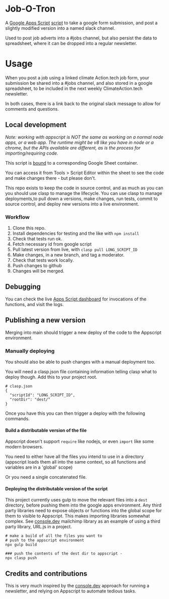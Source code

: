 # Job-O-Tron

A [Google Apps Script](https://developers.google.com/apps-script/overview)
[script](https://developers.google.com/apps-script/guides/libraries) to take a google form submission, and post a slightly modified version into a named slack channel.

Used to post job adverts into a #jobs channel, but also persist the data to spreadsheet, where it can be dropped into a regular newsletter.

# Usage

When you post a job using a linked climate Action.tech job form, your submission be shared into a #jobs channel, and also stored in a google spreadsheet, to be included in the next weekly ClimateAction.tech newsletter.

In both cases, there is a link back to the original slack message to allow for comments and questions.



## Local development

_Note: working with appscript is NOT the same as working on a normal node apps, or a web app. The runtime might be v8 like you have in node or a chrome, but the APIs available are different, as is the process for importing/requiring code._

This script is [bound](https://developers.google.com/apps-script/guides/bound)
to a corresponding Google Sheet container.

You can access it from Tools > Script Editor
within the sheet to see the code and make changes there - but please don't.

This repo exists to keep the code in source control, and as much as you can you should use clasp to manage the lifecycle. You can use clasp to manage deployments,to pull down a versions, make changes, run tests, commit to source control, and deploy new versions into a live environment.

### Workflow


1. Clone this repo.
2. Install dependencies for testing and the like with `npm install`
3. Check that tests run ok.
4. Fetch necessary id from google script
5. Pull latest version from live, with `clasp pull LONG_SCRIPT_ID`
6. Make changes, in a new branch, and tag a moderator.
7. Check that tests work locally.
8. Push changes to github
9. Changes will be merged.


## Debugging

You can check the live [Apps Script dashboard](https://script.google.com/home/all) for invocations of the functions, and visit the logs.

## Publishing a new version

Merging into main should trigger a new deploy of the code to the Appscript environment.

### Manually deploying

You should also be able to push changes with a manual deployment too.

You will need a clasp.json file containing information telling clasp what to deploy though. Add this to your project root.

```
# clasp.json
{
  "scriptId": "LONG_SCRIPT_ID",
  "rootDir": "dest/"
}
```

Once you have this you can then trigger a deploy with the following commands.

#### Build a distributable version of the file

Appscript doesn't support `require` like nodejs, or even `import` like some modern browsers.

You need to either have all the files you intend to use in a directory  (appscript loads them all into the same context, so all functions and variables are in a 'global' scope)

Or you need a single concatenated file.

#### Deploying the distributable version of the script

This project currently uses gulp to move the relevant files into a `dest` directory, before pushing them into the google apps environment. Any third party libraries need to expose objects or functions into the global scope for them to visible to Appscript. This makes importing libraries somewhat complex. See [console.dev](https://github.com/consoledotdev/lib-mailchimphtml) mailchimp library as an example of using a third party library, URL.js in a project.


```shell
# make a build of all the files you want to
# push to the appscript environment
npx gulp build

### push the contents of the dest dir to appscript -
npx clasp push
```


## Credits and contributions

This is very much inspired by the [console.dev](https://blog.console.dev/using-apps-script-to-streamline-our-editorial-process/) approach for running a newsletter, and relying on Appscript to automate tedious tasks.



